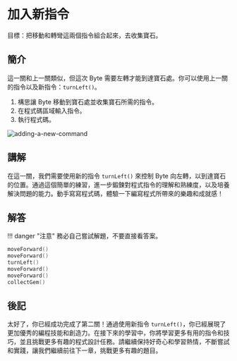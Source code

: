 # 加入新指令

目標：把移動和轉彎這兩個指令組合起來，去收集寶石。

## 簡介

這一關和上一關類似，但這次 Byte 需要左轉才能到達寶石處。你可以使用上一關的指令以及新指令：`turnLeft()`。

1. 構思讓 Byte 移動到寶石處並收集寶石所需的指令。
2. 在程式碼區域輸入指令。
3. 執行程式碼。

![adding-a-new-command](https://imagedelivery.net/cdkaXPuFls5qlrh3GM4hfA/e7c83239-7b69-4363-25a5-1c75f53db600/public)

## 講解

在這一關，我們需要使用新的指令 `turnLeft()` 來控制 Byte 向左轉，以到達寶石的位置。通過這個簡單的練習，進一步鍛鍊對程式指令的理解和熟練度，以及培養解決問題的能力。動手寫寫程式碼，體驗一下編寫程式所帶來的樂趣和成就感！

## 解答

<!-- prettier-ignore -->
!!! danger "注意"
    務必自己嘗試解題，不要直接看答案。

```swift linenums="1"
moveForward()
moveForward()
turnLeft()
moveForward()
moveForward()
collectGem()
```

## 後記

太好了，你已經成功完成了第二關！通過使用新指令 `turnLeft()`，你已經展現了更加優秀的編程技能和創造力。在接下來的學習中，你將學習更多有用的指令和技巧，並且挑戰更多有趣的程式設計任務。請繼續保持好奇心和學習熱情，不斷嘗試和實踐，讓我們繼續前往下一章，挑戰更多有趣的題目。
